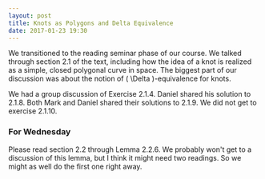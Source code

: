 ```yaml
---
layout: post
title: Knots as Polygons and Delta Equivalence
date: 2017-01-23 19:30
---
```


We transitioned to the reading seminar phase of our course. We talked through
section 2.1 of the text, including how the idea of a knot is realized as a
simple, closed polygonal curve in space. The biggest part of our discussion
was about the notion of <span>\( \Delta \)</span>-equivalence for knots.

We had a group discussion of Exercise 2.1.4. Daniel shared his solution to
2.1.8. Both Mark and Daniel shared their solutions to 2.1.9. We did not get to
exercise 2.1.10.

### For Wednesday

Please read section 2.2 through Lemma 2.2.6. We probably won't get to a
discussion of this lemma, but I think it might need two readings. So we might as
well do the first one right away.
